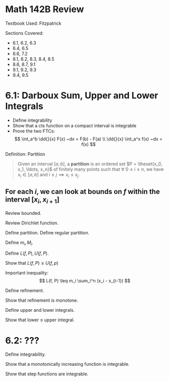 # Math 142B Review


Textbook Used: Fitzpatrick

Sections Covered:

- 6.1, 6.2, 6.3
- 6.4, 6.5
- 6.6, 7.2
- 8.1, 8.2, 8.3, 8.4, 8.5
- 8.6, 8.7, 9.1
- 9.1, 9.2, 9.3
- 9.4, 9.5

# 6.1: Darboux Sum, Upper and Lower Integrals

- Define integrability
- Show that a cts function on a compact interval is integrable
- Prove the two FTCs:
$$
\int_a^b \dd{}{x} F(x) ~dx = F(b) - F(a) \\
\dd{}{x} \int_a^x f(x) ~dx = f(x) 
$$

Definition: Partition
> Given an interval $[a,b]$, a **partition** is an ordered set $P = \theset{x_0, x_1, \ldots, x_n}$ of finitely many points such that $\forall~ 0\leq i \leq n$, we have $x_i \in [a,b]$ and $i \leq j \implies x_i \leq x_j$.

For each $i$, we can look at bounds on $f$ within the interval $[x_i, x_{i+1}]$
---
Review bounded.

Review Dirichlet function.

Define partition. Define regular partition.

Define $m_i, M_i$.

Define $L(f, P), U(f,P)$.

Show that $L(f,P) \leq U(f, p)$

Important inequality:
$$
L(f, P) \leq m_i \sum_i^n (x_i - x_{i-1})
$$

Define refinement.

Show that refinement is monotone.

Define upper and lower integrals.

Show that lower $\leq$ upper integral.

# 6.2: ???

Define integrability.

Show that a monotonically increasing function is integrable.

Show that step functions are integrable.